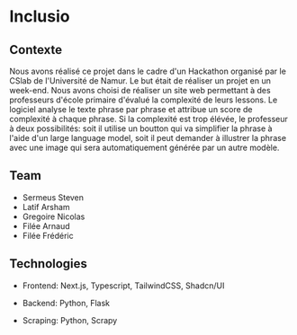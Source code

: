 # Inclusio

## Contexte

Nous avons réalisé ce projet dans le cadre d'un Hackathon organisé par le CSlab de l'Université de Namur. Le but était de réaliser un projet en un week-end. Nous avons choisi de réaliser un site web permettant à des professeurs d'école primaire d'évalué la complexité de leurs lessons. Le logiciel analyse le texte phrase par phrase et attribue un score de complexité à chaque phrase. Si la complexité est trop élévée, le professeur à deux possibilités: soit il utilise un boutton qui va simplifier la phrase à l'aide d'un large language model, soit il peut demander à illustrer la phrase avec une image qui sera automatiquement générée par un autre modèle.

## Team

- Sermeus Steven
- Latif Arsham
- Gregoire Nicolas
- Filée Arnaud
- Filée Frédéric

## Technologies

- Frontend: Next.js, Typescript, TailwindCSS, Shadcn/UI

- Backend: Python, Flask

- Scraping: Python, Scrapy